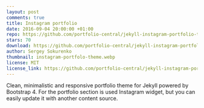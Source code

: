 ```yaml
---
layout: post
comments: true
title: Instagram portfolio
date: 2016-09-04 20:00:00 +01:00
repo: https://github.com/portfolio-central/jekyll-instagram-portfolio-theme
stars: 70
download: https://github.com/portfolio-central/jekyll-instagram-portfolio-theme/archive/gh-pages.zip
author: Sergey Sokurenko
thumbnail: instagram-portfolo-theme.webp
license: MIT
license_link: https://github.com/portfolio-central/jekyll-instagram-portfolio-theme/blob/gh-pages/LICENSE.md
---
```


Clean, minimalistic and responsive portfolio theme for Jekyll powered by Bootstrap 4. For the portfolio section is used Instagram widget, but you can easily update it with another content source.
